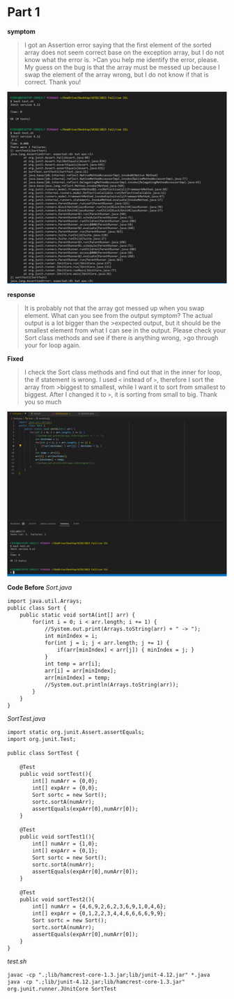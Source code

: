 # Part 1

**symptom**
>I got an Assertion error saying that the first element of the sorted array does not seem correct base on the exception array, but I do not know what the error is. >Can you help me identify the error, please. My guess on the bug is that the array must be messed up because I swap the element of the array wrong, but I do not know if that is correct. Thank you!

![lab5-sym](lab5sym.png)

**response**
>It is probably not that the array got messed up when you swap element. What can you see from the output symptom? The actual output is a lot bigger than the >expected output, but it should be the smallest element from what I can see in the output. Please check your Sort class methods and see if there is anything wrong, >go through your for loop again. 

**Fixed**
>I check the Sort class methods and find out that in the inner for loop, the if statement is wrong. I used `<` instead of `>`, therefore I sort the array from >biggest to smallest, while I want it to sort from smallest to biggest. After I changed it to `>`, it is sorting from small to big. Thank you so much

![lab5fix](lab5fix.png)

**Code Before**
*Sort.java*
````
import java.util.Arrays;
public class Sort {
    public static void sortA(int[] arr) {
        for(int i = 0; i < arr.length; i += 1) {
            //System.out.print(Arrays.toString(arr) + " -> ");
            int minIndex = i;
            for(int j = i; j < arr.length; j += 1) {
                if(arr[minIndex] < arr[j]) { minIndex = j; }
            }
            int temp = arr[i];
            arr[i] = arr[minIndex];
            arr[minIndex] = temp;
            //System.out.println(Arrays.toString(arr));
        }
    }
}
````
*SortTest.java*
````
import static org.junit.Assert.assertEquals;
import org.junit.Test;

public class SortTest {
    
    @Test
    public void sortTest(){
        int[] numArr = {0,0};
        int[] expArr = {0,0};
        Sort sortc = new Sort();
        sortc.sortA(numArr);
        assertEquals(expArr[0],numArr[0]);
    }

    @Test
    public void sortTest1(){
        int[] numArr = {1,0};
        int[] expArr = {0,1};
        Sort sortc = new Sort();
        sortc.sortA(numArr);
        assertEquals(expArr[0],numArr[0]);
    }

    @Test
    public void sortTest2(){
        int[] numArr = {4,6,9,2,6,2,3,6,9,1,0,4,6};
        int[] expArr = {0,1,2,2,3,4,4,6,6,6,6,9,9};
        Sort sortc = new Sort();
        sortc.sortA(numArr);
        assertEquals(expArr[0],numArr[0]);
    }
}

````
*test.sh*
````
javac -cp ".;lib/hamcrest-core-1.3.jar;lib/junit-4.12.jar" *.java
java -cp ".;lib/junit-4.12.jar;lib/hamcrest-core-1.3.jar" org.junit.runner.JUnitCore SortTest
````
